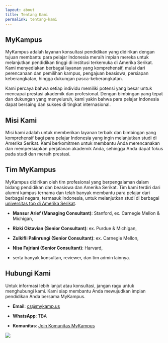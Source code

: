 ```yaml
---
layout: about
title: Tentang Kami
permalink: tentang-kami
---
```


## MyKampus

MyKampus adalah layanan konsultasi pendidikan yang didirikan dengan tujuan membantu para pelajar Indonesia meraih impian mereka untuk melanjutkan pendidikan tinggi di institusi terkemuka di Amerika Serikat. Kami menyediakan berbagai layanan yang komprehensif, mulai dari perencanaan dan pemilihan kampus, pengajuan beasiswa, persiapan keberangkatan, hingga dukungan pasca-keberangkatan.

Kami percaya bahwa setiap individu memiliki potensi yang besar untuk mencapai prestasi akademik dan profesional. Dengan bimbingan yang tepat dan dukungan yang menyeluruh, kami yakin bahwa para pelajar Indonesia dapat bersaing dan sukses di tingkat internasional.


## Misi Kami

Misi kami adalah untuk memberikan layanan terbaik dan bimbingan yang komprehensif bagi para pelajar Indonesia yang ingin melanjutkan studi di Amerika Serikat. Kami berkomitmen untuk membantu Anda merencanakan dan mempersiapkan perjalanan akademik Anda, sehingga Anda dapat fokus pada studi dan meraih prestasi.

## Tim MyKampus

MyKampus didirikan oleh tim profesional yang berpengalaman dalam bidang pendidikan dan beasiswa dan Amerika Serikat. Tim kami terdiri dari alumni kampus ternama dan telah banyak membantu para pelajar dari berbagai negara, termasuk Indonesia, untuk melanjutkan studi di berbagai [universitas top di Amerika Serikat](info/kampus-top).

- **Mansur Arief (Managing Consultant)**: Stanford, ex. Carnegie Mellon & Michigan,
  
- **Rizki Oktavian (Senior Consultant)**: ex. Purdue & Michigan,
  
- **Zulkifli Palinrungi (Senior Consultant)**: ex. Carnegie Mellon,

- **Nisa Fajriani (Senior Consultant)**: Harvard,

- serta banyak konsultan, reviewer, dan tim admin lainnya.

## Hubungi Kami

Untuk informasi lebih lanjut atau konsultasi, jangan ragu untuk menghubungi kami. Kami siap membantu Anda mewujudkan impian pendidikan Anda bersama MyKampus.

- **Email**: [cs@mykamp.us](mailto:cs@mykamp.us)

- **WhatsApp**: TBA

- **Komunitas**: [Join Komunitas MyKampus](info/komunitas)


<div class="cropped-image-page">
  <a href="/"><img src="../assets/img/logo-color.png"></a>
</div>
